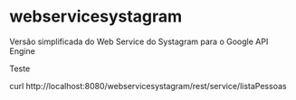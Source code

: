 # webservicesystagram
Versão simplificada do Web Service do Systagram para o Google API Engine

Teste

curl http://localhost:8080/webservicesystagram/rest/service/listaPessoas
